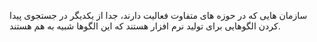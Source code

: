 
 سازمان هایی که در حوزه های متفاوت فعالیت دارند، جدا از یکدیگر در جستجوی پیدا کردن الگوهایی برای تولید نرم افزار هستند که این الگوها شبیه به هم هستند.
